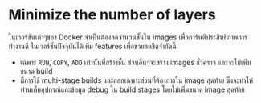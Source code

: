 # Minimize the number of layers
ในเวอร์ชันเก่าๆของ Docker จำเป็นต้องลดจำนวนชั้นใน images เพื่อการันตีประสิทธิภาพการทำงานดี
ในเวอร์ชั่นปัจจุบันได้เพิ่ม features เพื่อช่วยลดขีดจำกัดนี้

- เฉพาะ `RUN`, `COPY`, `ADD` เท่านั้นที่สร้างชั้น ส่วนอื่นๆจะสร้าง images ชั่วคราว และจะไม่เพิ่มขนาด build
- มีการใช้ multi-stage builds และลอกเฉพาะส่วนที่ต้องการใน image สุดท้าย ซึ่งจะทำให้ท่านเก็บอุปกรณ์และข้อมูล debug ใน build stages โดยไม่เพิ่มขนาด image สุดท้าย
